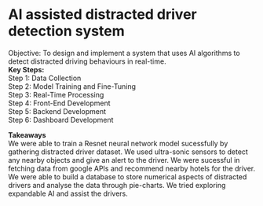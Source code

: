 # AI assisted distracted driver detection system

Objective: To design and implement a system that uses AI algorithms to detect distracted driving behaviours in real-time.
<br>
<b>Key Steps:</b> <br>
Step 1: Data Collection <br>
Step 2: Model Training and Fine-Tuning <br>
Step 3: Real-Time Processing <br>
Step 4: Front-End Development <br>
Step 5: Backend Development <br>
Step 6: Dashboard Development <br>

<b>Takeaways</b> <br>
We were able to train a Resnet neural network model sucessfully by gathering distracted driver dataset.
We used ultra-sonic sensors to detect any nearby objects and give an alert to the driver.
We were sucessful in fetching data from google APIs and recommend nearby hotels for the driver.
We were able to build a database to store numerical aspects of distracted drivers and analyse the data through pie-charts.
We tried exploring expandable AI and assist the drivers.
